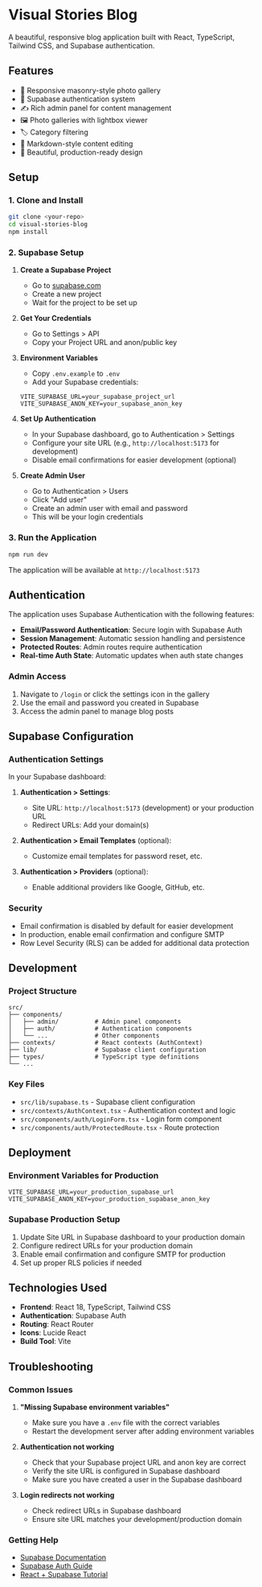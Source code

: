 # Visual Stories Blog

A beautiful, responsive blog application built with React, TypeScript, Tailwind CSS, and Supabase authentication.

## Features

- 📱 Responsive masonry-style photo gallery
- 🔐 Supabase authentication system
- ✍️ Rich admin panel for content management
- 🖼️ Photo galleries with lightbox viewer
- 🏷️ Category filtering
- 📝 Markdown-style content editing
- 🎨 Beautiful, production-ready design

## Setup

### 1. Clone and Install

```bash
git clone <your-repo>
cd visual-stories-blog
npm install
```

### 2. Supabase Setup

1. **Create a Supabase Project**
   - Go to [supabase.com](https://supabase.com)
   - Create a new project
   - Wait for the project to be set up

2. **Get Your Credentials**
   - Go to Settings > API
   - Copy your Project URL and anon/public key

3. **Environment Variables**
   - Copy `.env.example` to `.env`
   - Add your Supabase credentials:
   ```env
   VITE_SUPABASE_URL=your_supabase_project_url
   VITE_SUPABASE_ANON_KEY=your_supabase_anon_key
   ```

4. **Set Up Authentication**
   - In your Supabase dashboard, go to Authentication > Settings
   - Configure your site URL (e.g., `http://localhost:5173` for development)
   - Disable email confirmations for easier development (optional)

5. **Create Admin User**
   - Go to Authentication > Users
   - Click "Add user"
   - Create an admin user with email and password
   - This will be your login credentials

### 3. Run the Application

```bash
npm run dev
```

The application will be available at `http://localhost:5173`

## Authentication

The application uses Supabase Authentication with the following features:

- **Email/Password Authentication**: Secure login with Supabase Auth
- **Session Management**: Automatic session handling and persistence
- **Protected Routes**: Admin routes require authentication
- **Real-time Auth State**: Automatic updates when auth state changes

### Admin Access

1. Navigate to `/login` or click the settings icon in the gallery
2. Use the email and password you created in Supabase
3. Access the admin panel to manage blog posts

## Supabase Configuration

### Authentication Settings

In your Supabase dashboard:

1. **Authentication > Settings**:
   - Site URL: `http://localhost:5173` (development) or your production URL
   - Redirect URLs: Add your domain(s)

2. **Authentication > Email Templates** (optional):
   - Customize email templates for password reset, etc.

3. **Authentication > Providers** (optional):
   - Enable additional providers like Google, GitHub, etc.

### Security

- Email confirmation is disabled by default for easier development
- In production, enable email confirmation and configure SMTP
- Row Level Security (RLS) can be added for additional data protection

## Development

### Project Structure

```
src/
├── components/
│   ├── admin/          # Admin panel components
│   ├── auth/           # Authentication components
│   └── ...             # Other components
├── contexts/           # React contexts (AuthContext)
├── lib/                # Supabase client configuration
├── types/              # TypeScript type definitions
└── ...
```

### Key Files

- `src/lib/supabase.ts` - Supabase client configuration
- `src/contexts/AuthContext.tsx` - Authentication context and logic
- `src/components/auth/LoginForm.tsx` - Login form component
- `src/components/auth/ProtectedRoute.tsx` - Route protection

## Deployment

### Environment Variables for Production

```env
VITE_SUPABASE_URL=your_production_supabase_url
VITE_SUPABASE_ANON_KEY=your_production_supabase_anon_key
```

### Supabase Production Setup

1. Update Site URL in Supabase dashboard to your production domain
2. Configure redirect URLs for your production domain
3. Enable email confirmation and configure SMTP for production
4. Set up proper RLS policies if needed

## Technologies Used

- **Frontend**: React 18, TypeScript, Tailwind CSS
- **Authentication**: Supabase Auth
- **Routing**: React Router
- **Icons**: Lucide React
- **Build Tool**: Vite

## Troubleshooting

### Common Issues

1. **"Missing Supabase environment variables"**
   - Make sure you have a `.env` file with the correct variables
   - Restart the development server after adding environment variables

2. **Authentication not working**
   - Check that your Supabase project URL and anon key are correct
   - Verify the site URL is configured in Supabase dashboard
   - Make sure you have created a user in the Supabase dashboard

3. **Login redirects not working**
   - Check redirect URLs in Supabase dashboard
   - Ensure site URL matches your development/production domain

### Getting Help

- [Supabase Documentation](https://supabase.com/docs)
- [Supabase Auth Guide](https://supabase.com/docs/guides/auth)
- [React + Supabase Tutorial](https://supabase.com/docs/guides/getting-started/tutorials/with-react)